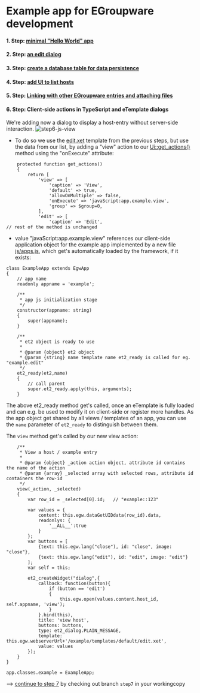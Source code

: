 # Example app for EGroupware development

#### 1. Step: [minimal "Hello World" app](https://github.com/EGroupware/example/tree/step1)
#### 2. Step: [an edit dialog](https://github.com/EGroupware/example/tree/step2)
#### 3. Step: [create a database table for data persistence](https://github.com/EGroupware/example/tree/step3)
#### 4. Step: [add UI to list hosts](https://github.com/EGroupware/example/tree/step4)
#### 5. Step: [Linking with other EGroupware entries and attaching files](https://github.com/EGroupware/example/tree/step5)
#### 6. Step: Client-side actions in TypeScript and eTemplate dialogs
We're adding now a dialog to display a host-entry without server-side interaction.
![step6-js-view](https://user-images.githubusercontent.com/972180/68548645-82845880-03ef-11ea-9fc5-3a4c6ea434a8.png)

* To do so we use the [edit.xet](https://github.com/EGroupware/example/tree/step6/templates/default/edit.xet) template from the previous steps, but use the data from our list, by adding a "view" action to our [Ui::get_actions()](https://github.com/EGroupware/example/tree/step6/src/Ui.php#L174) method using the "onExecute" attribute:
```
	protected function get_actions()
	{
		return [
			'view' => [
				'caption' => 'View',
				'default' => true,
				'allowOnMultiple' => false,
				'onExecute' => 'javaScript:app.example.view',
				'group' => $group=0,
			],
			'edit' => [
				'caption' => 'Edit',
// rest of the method is unchanged
```

* value "javaScript:app.example.view" references our client-side application object for the example app implemented by a new file [js/apps.js](https://github.com/EGroupware/example/tree/step6/js/app.js), which get's automatically loaded by the framework, if it exists:
```
class ExampleApp extends EgwApp
{
	// app name
	readonly appname = 'example';

	/**
	 * app js initialization stage
	 */
	constructor(appname: string)
	{
		super(appname);
	}

	/**
	 * et2 object is ready to use
	 *
	 * @param {object} et2 object
	 * @param {string} name template name et2_ready is called for eg. "example.edit"
	 */
	et2_ready(et2,name)
	{
		// call parent
		super.et2_ready.apply(this, arguments);
	}

```
The above et2_ready method get's called, once an eTemplate is fully loaded and can e.g. be used to modify it on client-side or register more handles. As the app object get shared by all views / templates of an app, you can use the ```name``` parameter of ```et2_ready``` to distinguish between them.

The ```view``` method get's called by our new view action:
```
	/**
	 * View a host / example entry
	 *
	 * @param {object} _action action object, attribute id contains the name of the action
	 * @param {array} _selected array with selected rows, attribute id containers the row-id
	 */
	view(_action, _selected)
	{
		var row_id = _selected[0].id;	// "example::123"

		var values = {
			content: this.egw.dataGetUIDdata(row_id).data,
			readonlys: {
				'__ALL__':true
			}
		};
		var buttons = [
			{text: this.egw.lang("close"), id: "close", image: "close"},
			{text: this.egw.lang("edit"), id: "edit", image: "edit"}
		];
		var self = this;

		et2_createWidget("dialog",{
			callback: function(button){
				if (button == 'edit')
				{
					this.egw.open(values.content.host_id, self.appname, 'view');
				}
			}.bind(this),
			title: 'view host',
			buttons: buttons,
			type: et2_dialog.PLAIN_MESSAGE,
			template: this.egw.webserverUrl+'/example/templates/default/edit.xet',
			value: values
		});
	}
}

app.classes.example = ExampleApp;
```
--> [continue to step 7](https://github.com/EGroupware/example/tree/step7) by checking out branch ```step7``` in your workingcopy
